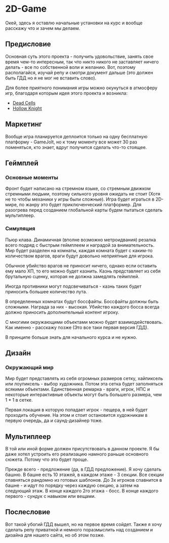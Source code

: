 # 2D-Game
Окей, здесь я оставлю начальные установки на курс и вообще расскажу что и зачем мы делаем. 
## Предисловие 
Основная суть этого проекта - получить удовольствие, занять свое время чем-то интересным, так что никто никого не заставляет ничего делать - все по собственной воли и желанию. 
Вот, поэтому располагайся, изучай репу и смотри документ дальше (это должен быть ГДД но я не мог не вставить слово). 

Для более приятного понимания игры можно окунуться в атмосферу игр, благодаря которым идея этого проекта и возникла: 
- [Dead Cells](https://store.steampowered.com/app/588650/Dead_Cells/)
- [Hollow Knight](https://store.steampowered.com/app/367520/Hollow_Knight/) 
## Маркетинг
Вообще игра планируется деплоится только на одну бесплатную платформу - GameJolt, но к тому моменту все может 30 раз поменяться, кто знает, вдруг получится сделать что-то стоящее.
## Геймплей 
### Основные моменты
Фронт будет написано на стремном языке, со стремным движком стремными людьми, поэтому сильного уровня ожидать не стоит (Хотя не то чтобы механики у игры были сложные). 
Игра будет играться в 2D-мире, по жанру это будет приключенческий платформер. Для разогрева перед созданием глобальной карты будем пытаться сделать мультиплеер.
### Симуляция
Пьюр клава. Динамичная (вполне возможно метроидвания) резалка всего подряд с быстрым геймплеем и наградой за внимательность. Мир будет разделен на комнаты, каждая комната
будет с каким-то количеством врагов, враги будут довольно неприятные для игрока.

Обычное убийство врагов не приносит ничего, однако если оставить ему мало ХП, то его можно будет казнить. Казнь представляет из себя брутальную сценку, которая не должна
замедлять геймплей.

Иногда противники могут подсвечиваться - казнь таких будет приносить большее количество лута.

В определенных комнатах будут боссфайты. Боссфайты должны быть сложными. Награда за них - высокая. Убийство каждого босса всегда должно приносить дополнительный контент игроку.

С многими окружающими объектами можно будет взаимодействовать. Как именно - расскажу позже (Это все таки первая версия ГДД).

В принципе больше знать для начального курса и не нужно.

## Дизайн 
### Окружающий мир
Мир будет представлять из себя огромных размеров сетку, хайпиксель или лоупиксель - выбор художника. Потом эта сетка будет заполняться всякими объектами. 
Единственная ремарка - враги, игрок, НПС и некоторые интерактивные объекты могут быть большего размера, чем 1 * 1 в сетке. 

Первая локация в которую попадает игрок - пещера, в ней будет проходить обучение. На этом и стоит остановится художникам в первую очередь, да и саунд-дизайнер тоже.

## Мультиплеер
В той или иной форме должен присутствовать в данном проекте. Я бы даже хотел устроить его реализацию намного раньше основного сюжета. Потому что это будет проще.

Прежде всего - предложение (да, в ГДД предложение). Я хочу сделать башню. В башне есть 10 этажей, в каждом этаже - 3 секции. Все секции спавняться рандомно из 
готовых шаблонов. До 3х игроков спавнится в башне - и идут по порядку через каждую секцию, а затем на следующий этаж. В конце каждого 2го этажа - босс. В конце каждого
первого - сундук с навыком или вещами.

## Послесловие 
Вот такой убогий ГДД вышел, но на первое время сойдет. Также я хочу сделать репу приватной и немного поразмыслить над созданием и дизайна для нашего сайта, но об этом позже.
